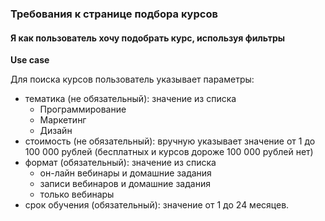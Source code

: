 ### Требования к странице подбора курсов

#### Я как  пользователь хочу подобрать курс, используя  фильтры

**Use case**

Для поиска курсов пользователь указывает параметры:
- тематика (не обязательный): значение  из списка
    - Программирование
    - Маркетинг
    - Дизайн 
- стоимость (не обязательный): вручную указывает  значение от 1 до 100 000 рублей (бесплатных и курсов дороже 100 000 рублей нет)
- формат (обязательный): значение  из списка
    - он-лайн вебинары и домашние задания
    - записи вебинаров и домашние задания
    - только вебинары
- срок обучения (обязательный): значение  от 1 до 24 месяцев.

